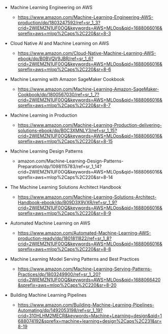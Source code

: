 - Machine Learning Engineering on AWS

  - https://www.amazon.com/Machine-Learning-Engineering-AWS-production/dp/1803247592/ref=sr_1_3?crid=2WIEMZN1UF0OQ&keywords=AWS+MLOps&qid=1688066016&sprefix=aws+mlop%2Caps%2C220&sr=8-3

- Cloud Native AI and Machine Learning on AWS

  - https://www.amazon.com/Cloud-Native-Machine-Learning-AWS-ebook/dp/B0BVQV9JBR/ref=sr_1_6?crid=2WIEMZN1UF0OQ&keywords=AWS+MLOps&qid=1688066016&sprefix=aws+mlop%2Caps%2C220&sr=8-6

- Machine Learning with Amazon SageMaker Cookbook

  - https://www.amazon.com/Machine-Learning-Amazon-SageMaker-Cookbook/dp/1800567030/ref=sr_1_7?crid=2WIEMZN1UF0OQ&keywords=AWS+MLOps&qid=1688066016&sprefix=aws+mlop%2Caps%2C220&sr=8-7

- Machine Learning in Production

  - https://www.amazon.com/Machine-Learning-Production-delivering-solutions-ebook/dp/B0C3XMNLY3/ref=sr_1_15?crid=2WIEMZN1UF0OQ&keywords=AWS+MLOps&qid=1688066016&sprefix=aws+mlop%2Caps%2C220&sr=8-15

- Machine Learning Design Patterns

  - amazon.com/Machine-Learning-Design-Patterns-Preparation/dp/1098115783/ref=sr_1_14?crid=2WIEMZN1UF0OQ&keywords=AWS+MLOps&qid=1688066016&sprefix=aws+mlop%2Caps%2C220&sr=8-14

- The Machine Learning Solutions Architect Handbook

  - https://www.amazon.com/Machine-Learning-Solutions-Architect-Handbook-ebook/dp/B09D3X9VXR/ref=sr_1_9?crid=2WIEMZN1UF0OQ&keywords=AWS+MLOps&qid=1688066016&sprefix=aws+mlop%2Caps%2C220&sr=8-9

- Automated Machine Learning on AWS

  - https://www.amazon.com/Automated-Machine-Learning-AWS-production-ready/dp/1801811822/ref=sr_1_8?crid=2WIEMZN1UF0OQ&keywords=AWS+MLOps&qid=1688066016&sprefix=aws+mlop%2Caps%2C220&sr=8-8

- Machine Learning Model Serving Patterns and Best Practices

  - https://www.amazon.com/Machine-Learning-Serving-Patterns-Practices/dp/1803249900/ref=sr_1_20?crid=2WIEMZN1UF0OQ&keywords=AWS+MLOps&qid=1688066420&sprefix=aws+mlop%2Caps%2C220&sr=8-20

- Building Machine Learning Pipelines
  - https://www.amazon.com/Building-Machine-Learning-Pipelines-Automating/dp/1492053198/ref=sr_1_19?crid=310HLHM2MECR&keywords=Machine+Learning+design&qid=1688074192&sprefix=machine+learning+design%2Caps%2C231&sr=8-19
